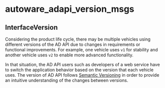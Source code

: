 # autoware_adapi_version_msgs

## InterfaceVersion

Considering the product life cycle, there may be multiple vehicles using different versions of the AD API due to changes in requirements or functional improvements. For example, one vehicle uses `v1` for stability and another vehicle uses `v2` to enable more advanced functionality.

In that situation, the AD API users such as developers of a web service have to switch the application behavior based on the version that each vehicle uses.
The version of AD API follows [Semantic Versioning][semver] in order to provide an intuitive understanding of the changes between versions.

<!-- link -->

[semver]: https://semver.org/
